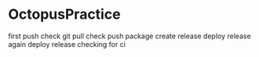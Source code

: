 # OctopusPractice
first push check
git pull check
push package
create release
deploy release
again deploy release
checking for ci
